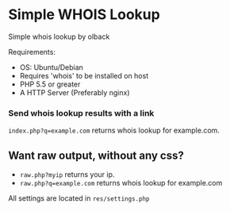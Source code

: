 # Simple WHOIS Lookup
Simple whois lookup by olback

Requirements:
* OS: Ubuntu/Debian
* Requires 'whois' to be installed on host
* PHP 5.5 or greater
* A HTTP Server (Preferably nginx)

### Send whois lookup results with a link
```index.php?q=example.com``` returns whois lookup for example.com.

## Want raw output, without any css?
* ```raw.php?myip``` returns your ip.
* ```raw.php?q=example.com``` returns whois lookup for example.com


All settings are located in ```res/settings.php```
